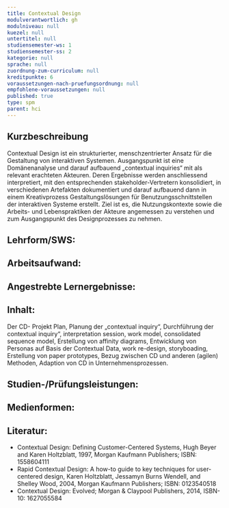 ```yaml
---
title: Contextual Design
modulverantwortlich: gh
modulniveau: null
kuezel: null
untertitel: null
studiensemester-ws: 1
studiensemester-ss: 2
kategorie: null
sprache: null
zuordnung-zum-curriculum: null
kreditpunkte: 6
voraussetzungen-nach-pruefungsordnung: null
empfohlene-voraussetzungen: null
published: true
type: spm
parent: hci
---
```


## Kurzbeschreibung
Contextual Design ist ein strukturierter, menschzentrierter Ansatz für die Gestaltung von interaktiven Systemen. Ausgangspunkt ist eine Domänenanalyse und darauf aufbauend „contextual inquiries“ mit als relevant erachteten Akteuren. Deren Ergebnisse werden anschliessend interpretiert, mit den entsprechenden stakeholder-Vertretern konsolidiert, in verschiedenen Artefakten dokumentiert und darauf aufbauend dann in einem Kreativprozess Gestaltungslösungen für Benutzungsschnittstellen der interaktiven Systeme erstellt.  Ziel ist es, die Nutzungskontexte sowie die Arbeits- und Lebenspraktiken der Akteure angemessen zu verstehen und zum Ausgangspunkt des Designprozesses zu nehmen. 

## Lehrform/SWS: 


## Arbeitsaufwand: 


## Angestrebte Lernergebnisse:


## Inhalt:
Der CD- Projekt Plan, Planung der „contextual inquiry“, Durchführung der contextual inquiry“, interpretation session, work model, consolidated sequence model, Erstellung von affinity diagrams, Entwicklung von Personas auf Basis der Contextual Data, work re-design, storyboading, Erstellung von paper prototypes, Bezug zwischen CD und anderen (agilen) Methoden, Adaption von CD in Unternehmensprozessen.

## Studien-/Prüfungsleistungen:


## Medienformen:


## Literatur:
- Contextual Design:  Defining Customer-Centered Systems, Hugh Beyer and Karen Holtzblatt, 1997, Morgan Kaufmann Publishers; ISBN: 1558604111
- Rapid Contextual Design:  A how-to guide to key techniques for user-centered design, Karen Holtzblatt, Jessamyn Burns Wendell, and Shelley Wood, 2004, Morgan Kaufmann Publishers; ISBN: 0123540518
- Contextual Design: Evolved; Morgan & Claypool Publishers, 2014, ISBN-10: 1627055584

